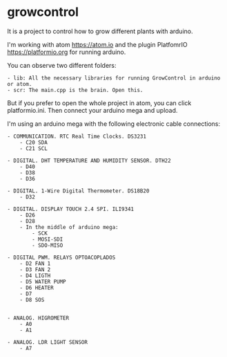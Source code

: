 # growcontrol

It is a project to control how to grow different plants with arduino.

I'm working with atom https://atom.io and the plugin PlatfomrIO https://platformio.org for running arduino.

You can observe two different folders:

	- lib: All the necessary libraries for running GrowControl in arduino or atom.
	- scr: The main.cpp is the brain. Open this.

But if you prefer to open the whole project in atom, you can click platformio.ini. Then connect your arduino mega and upload.

I'm using an arduino mega with the following electronic cable connections:

	- COMMUNICATION. RTC Real Time Clocks. DS3231
		- C20 SDA
		- C21 SCL

	- DIGITAL. DHT TEMPERATURE AND HUMIDITY SENSOR. DTH22
		- D40
		- D38
		- D36

	- DIGITAL. 1-Wire Digital Thermometer. DS18B20
		- D32

	- DIGITAL. DISPLAY TOUCH 2.4 SPI. ILI9341
		- D26
		- D28
		- In the middle of arduino mega: 
			- SCK
			- MOSI-SDI
			- SDO-MISO

	- DIGITAL PWM. RELAYS OPTOACOPLADOS
		- D2 FAN 1
		- D3 FAN 2
		- D4 LIGTH
		- D5 WATER PUMP
		- D6 HEATER
		- D7
		- D8 SOS


	- ANALOG. HIGROMETER
		- A0
		- A1
	
	- ANALOG. LDR LIGHT SENSOR
		- A7


